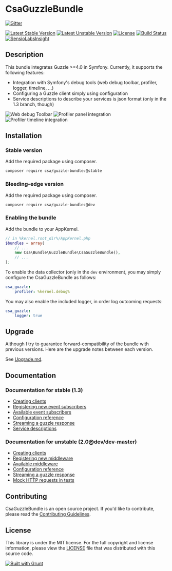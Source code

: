 CsaGuzzleBundle
===============

[![Gitter](https://badges.gitter.im/Join%20Chat.svg)](https://gitter.im/csarrazi/CsaGuzzleBundle?utm_source=badge&utm_medium=badge&utm_campaign=pr-badge&utm_content=badge)

[![Latest Stable Version](https://poser.pugx.org/csa/guzzle-bundle/v/stable.png)](https://packagist.org/packages/csa/guzzle-bundle "Latest Stable Version")
[![Latest Unstable Version](https://poser.pugx.org/csa/guzzle-bundle/v/unstable.png)](https://packagist.org/packages/csa/guzzle-bundle "Latest Unstable Version")
[![License](https://poser.pugx.org/csa/guzzle-bundle/license)](https://packagist.org/packages/csa/guzzle-bundle)
[![Build Status](https://travis-ci.org/csarrazi/CsaGuzzleBundle.png?branch=master)](https://travis-ci.org/csarrazi/CsaGuzzleBundle "Build status")
[![SensioLabsInsight](https://insight.sensiolabs.com/projects/eceadd60-cc6c-473c-9d20-e8207654d70b/mini.png)](https://insight.sensiolabs.com/projects/eceadd60-cc6c-473c-9d20-e8207654d70b "SensioLabsInsight")

Description
-----------

This bundle integrates Guzzle >=4.0 in Symfony. Currently, it supports the following features:

* Integration with Symfony's debug tools (web debug toolbar, profiler, logger, timeline, ...)
* Configuring a Guzzle client simply using configuration
* Service descriptions to describe your services is json format (only in the 1.3 branch, though)

![Web debug Toolbar](https://cloud.githubusercontent.com/assets/465798/7407652/dda8bda4-ef14-11e4-9e9e-1db2fa6a346d.png)
![Profiler panel integration](https://cloud.githubusercontent.com/assets/465798/7407654/e4432b2c-ef14-11e4-8f84-b11b32dcce86.png)
![Profiler timeline integration](https://cloud.githubusercontent.com/assets/465798/7407656/e7241e14-ef14-11e4-875c-d36ef726679e.png)

Installation
------------

### Stable version

Add the required package using composer.

```bash
composer require csa/guzzle-bundle:@stable
```

### Bleeding-edge version

Add the required package using composer.

```bash
composer require csa/guzzle-bundle:@dev
```

### Enabling the bundle

Add the bundle to your AppKernel.

```php
// in %kernel.root_dir%/AppKernel.php
$bundles = array(
    // ...
    new Csa\Bundle\GuzzleBundle\CsaGuzzleBundle(),
    // ...
);
```

To enable the data collector (only in the `dev` environment, you may simply
configure the CsaGuzzleBundle as follows:

```yml
csa_guzzle:
    profiler: %kernel.debug%
```

You may also enable the included logger, in order log outcoming requests:

```yml
csa_guzzle:
    logger: true
```

Upgrade
-------

Although I try to guarantee forward-compatibility of the bundle with previous versions.
Here are the upgrade notes between each version.

See [Upgrade.md](UPGRADE.md).

Documentation
-------------

### Documentation for stable (1.3)

* [Creating clients](../1.3/src/Resources/doc/clients.md)
* [Registering new event subscribers](../1.3/src/Resources/doc/event_subscribers.md)
* [Available event subscribers](../1.3/src/Resources/doc/available_subscribers.md)
* [Configuration reference](../1.3/src/Resources/doc/configuration_reference.md)
* [Streaming a guzzle response](../1.3/src/Resources/doc/response_streaming.md)
* [Service descriptions](../1.3/src/Resources/doc/service_descriptions.md)

### Documentation for unstable (2.0@dev/dev-master)

* [Creating clients](src/Resources/doc/clients.md)
* [Registering new middleware](src/Resources/doc/middleware.md)
* [Available middleware](src/Resources/doc/available_middleware.md)
* [Configuration reference](src/Resources/doc/configuration_reference.md)
* [Streaming a guzzle response](src/Resources/doc/response_streaming.md)
* [Mock HTTP requests in tests](src/Resources/doc/tests_mock_http_requests.md)

Contributing
------------

CsaGuzzleBundle is an open source project. If you'd like to contribute, please read
the [Contributing Guidelines](CONTRIBUTING.md).

License
-------

This library is under the MIT license. For the full copyright and license
information, please view the [LICENSE](src/Resources/meta/LICENSE) file that was
distributed with this source code.

[![Built with Grunt](https://cdn.gruntjs.com/builtwith.png)](http://gruntjs.com/)
